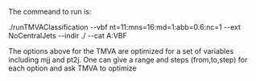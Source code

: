 The commeand to run is:

./runTMVAClassification --vbf nt=11:mns=16:md=1:abb=0.6:nc=1 --ext NoCentralJets --indir ./ --cat A:VBF

The options above for the TMVA are optimized for a set of variables including mjj and pt2j. 
One can give a range and steps (from,to,step) for each option and ask TMVA to optimize

